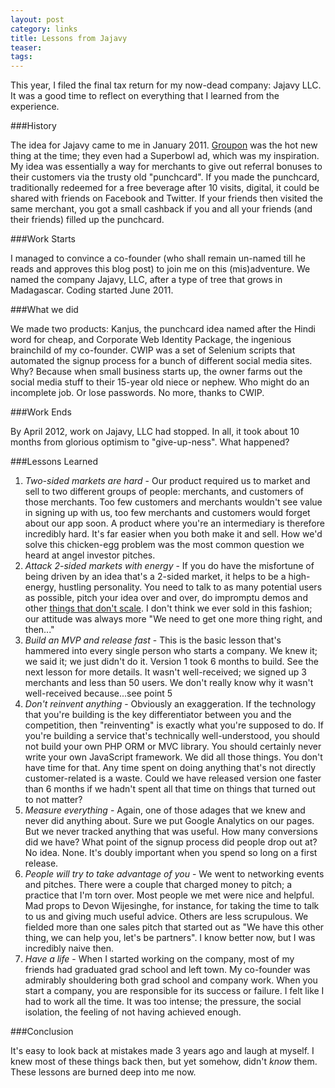 ```yaml
---
layout: post
category: links
title: Lessons from Jajavy
teaser: 
tags: 
---
```


This year, I filed the final tax return for my now-dead company: Jajavy LLC. It was a good time to reflect on everything that I learned from the experience.

###History

The idea for Jajavy came to me in January 2011. [Groupon](http://groupon.com) was the hot new thing at the time; they even had a Superbowl ad, which was my inspiration. My idea was essentially a way for merchants to give out referral bonuses to their customers via the trusty old "punchcard". If you made the punchcard, traditionally redeemed for a free beverage after 10 visits, digital, it could be shared with friends on Facebook and Twitter. If your friends then visited the same merchant, you got a small cashback if you and all your friends (and their friends) filled up the punchcard.

###Work Starts

I managed to convince a co-founder (who shall remain un-named till he reads and approves this blog post) to join me on this (mis)adventure. We named the company Jajavy, LLC, after a type of tree that grows in Madagascar. Coding started June 2011.

###What we did

We made two products: Kanjus, the punchcard idea named after the Hindi word for cheap, and Corporate Web Identity Package, the ingenious brainchild of my co-founder. CWIP was a set of Selenium scripts that automated the signup process for a bunch of different social media sites. Why? Because when small business starts up, the owner farms out the social media stuff to their 15-year old niece or nephew. Who might do an incomplete job. Or lose passwords. No more, thanks to CWIP.

###Work Ends

By April 2012, work on Jajavy, LLC had stopped. In all, it took about 10 months from glorious optimism to "give-up-ness". What happened?

###Lessons Learned

1. *Two-sided markets are hard* - Our product required us to market and sell to two different groups of people: merchants, and customers of those merchants. Too few customers and merchants wouldn't see value in signing up with us, too few merchants and customers would forget about our app soon. A product where you're an intermediary is therefore incredibly hard. It's far easier when you both make it and sell. How we'd solve this chicken-egg problem was the most common question we heard at angel investor pitches.
2. *Attack 2-sided markets with energy* - If you do have the misfortune of being driven by an idea that's a 2-sided market, it helps to be a high-energy, hustling personality. You need to talk to as many potential users as possible, pitch your idea over and over, do impromptu demos and other [things that don't scale](http://paulgraham.com/ds.html). I don't think we ever sold in this fashion; our attitude was always more "We need to get one more thing right, and then..."
3. *Build an MVP and release fast* - This is the basic lesson that's hammered into every single person who starts a company. We knew it; we said it; we just didn't do it. Version 1 took 6 months to build. See the next lesson for more details. It wasn't well-received; we signed up 3 merchants and less than 50 users. We don't really know why it wasn't well-received because...see point 5
4. *Don't reinvent anything* - Obviously an exaggeration. If the technology that you're building is the key differentiator between you and the competition, then "reinventing" is exactly what you're supposed to do. If you're building a service that's technically well-understood, you should not build your own PHP ORM or MVC library. You should certainly never write your own JavaScript framework. We did all those things. You don't have time for that. Any time spent on doing anything that's not directly customer-related is a waste. Could we have released version one faster than 6 months if we hadn't spent all that time on things that turned out to not matter?
5. *Measure everything* - Again, one of those adages that we knew and never did anything about. Sure we put Google Analytics on our pages. But we never tracked anything that was useful. How many conversions did we have? What point of the signup process did people drop out at? No idea. None. It's doubly important when you spend so long on a first release.
6. *People will try to take advantage of you* - We went to networking events and pitches. There were a couple that charged money to pitch; a practice that I'm torn over. Most people we met were nice and helpful. Mad props to Devon Wijesinghe, for instance, for taking the time to talk to us and giving much useful advice. Others are less scrupulous. We fielded more than one sales pitch that started out as "We have this other thing, we can help you, let's be partners". I know better now, but I was incredibly naive then.
7. *Have a life* - When I started working on the company, most of my friends had graduated grad school and left town. My co-founder was admirably shouldering both grad school and company work. When you start a company, you are responsible for its success or failure. I felt like I had to work all the time. It was too intense; the pressure, the social isolation, the feeling of not having achieved enough.


###Conclusion

It's easy to look back at mistakes made 3 years ago and laugh at myself. I knew most of these things back then, but yet somehow, didn't _know_ them. These lessons are burned deep into me now.

